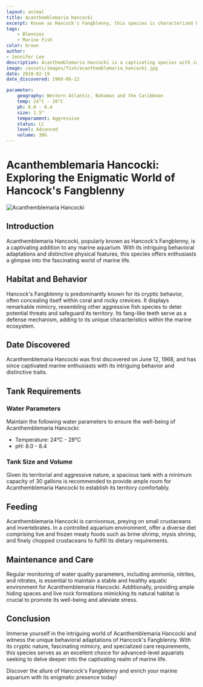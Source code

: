 ```yaml
---
layout: animal
title: Acanthemblemaria Hancocki
excerpt: Known as Hancock's Fangblenny, this species is characterized by its unique fang-like teeth and cryptic behavior. It is often found hiding among coral and rocky crevices, displaying fascinating mimicry and territorial tendencies.
tags:
    - Blennies
    - Marine Fish
color: brown
author:
- Jennifer Lee
description: Acanthemblemaria Hancocki is a captivating species with intriguing behavioral adaptations and distinctive physical features.
image: /assets/images/fish/acanthemblemaria_hancocki.jpg
date: 2010-02-19
date_discovered: 1968-06-12

parameter:
    geography: Western Atlantic, Bahamas and the Caribbean
    temp: 24°C - 28°C
    ph: 8.0 - 8.4
    size: 1.5"
    temperament: Aggressive
    status: LC
    level: Advanced
    volume: 30G
---
```


# Acanthemblemaria Hancocki: Exploring the Enigmatic World of Hancock's Fangblenny

![Acanthemblemaria Hancocki](acanthemblemaria_hancocki.jpg)

## Introduction

Acanthemblemaria Hancocki, popularly known as Hancock's Fangblenny, is a captivating addition to any marine aquarium. With its intriguing behavioral adaptations and distinctive physical features, this species offers enthusiasts a glimpse into the fascinating world of marine life.

## Habitat and Behavior

Hancock's Fangblenny is predominantly known for its cryptic behavior, often concealing itself within coral and rocky crevices. It displays remarkable mimicry, resembling other aggressive fish species to deter potential threats and safeguard its territory. Its fang-like teeth serve as a defense mechanism, adding to its unique characteristics within the marine ecosystem.

## Date Discovered

Acanthemblemaria Hancocki was first discovered on June 12, 1968, and has since captivated marine enthusiasts with its intriguing behavior and distinctive traits.

## Tank Requirements

### Water Parameters

Maintain the following water parameters to ensure the well-being of Acanthemblemaria Hancocki:

- Temperature: 24°C - 28°C
- pH: 8.0 - 8.4

### Tank Size and Volume

Given its territorial and aggressive nature, a spacious tank with a minimum capacity of 30 gallons is recommended to provide ample room for Acanthemblemaria Hancocki to establish its territory comfortably.

## Feeding

Acanthemblemaria Hancocki is carnivorous, preying on small crustaceans and invertebrates. In a controlled aquarium environment, offer a diverse diet comprising live and frozen meaty foods such as brine shrimp, mysis shrimp, and finely chopped crustaceans to fulfill its dietary requirements.

## Maintenance and Care

Regular monitoring of water quality parameters, including ammonia, nitrites, and nitrates, is essential to maintain a stable and healthy aquatic environment for Acanthemblemaria Hancocki. Additionally, providing ample hiding spaces and live rock formations mimicking its natural habitat is crucial to promote its well-being and alleviate stress.

## Conclusion

Immerse yourself in the intriguing world of Acanthemblemaria Hancocki and witness the unique behavioral adaptations of Hancock's Fangblenny. With its cryptic nature, fascinating mimicry, and specialized care requirements, this species serves as an excellent choice for advanced-level aquarists seeking to delve deeper into the captivating realm of marine life.

Discover the allure of Hancock's Fangblenny and enrich your marine aquarium with its enigmatic presence today!

